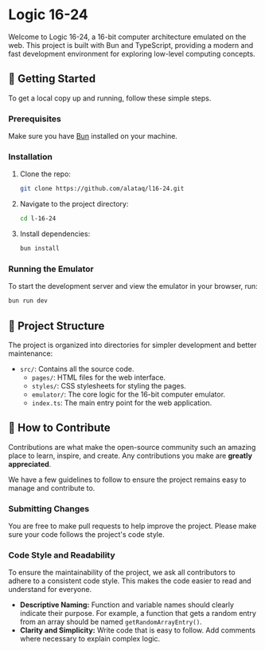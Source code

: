 # Logic 16-24
Welcome to Logic 16-24, a 16-bit computer architecture emulated on the web. This project is built with Bun and TypeScript, providing a modern and fast development environment for exploring low-level computing concepts.

## 🚀 Getting Started
To get a local copy up and running, follow these simple steps.

### Prerequisites
Make sure you have [Bun](https://bun.sh/) installed on your machine.

### Installation
1.  Clone the repo:
    ```sh
    git clone https://github.com/alataq/l16-24.git
    ```
2.  Navigate to the project directory:
    ```sh
    cd l-16-24
    ```
3.  Install dependencies:
    ```sh
    bun install
    ```

### Running the Emulator
To start the development server and view the emulator in your browser, run:

```sh
bun run dev
```

## 📂 Project Structure
The project is organized into directories for simpler development and better maintenance:

-   `src/`: Contains all the source code.
    -   `pages/`: HTML files for the web interface.
    -   `styles/`: CSS stylesheets for styling the pages.
    -   `emulator/`: The core logic for the 16-bit computer emulator.
    -   `index.ts`: The main entry point for the web application.

## 🤝 How to Contribute
Contributions are what make the open-source community such an amazing place to learn, inspire, and create. Any contributions you make are **greatly appreciated**.

We have a few guidelines to follow to ensure the project remains easy to manage and contribute to.

### Submitting Changes
You are free to make pull requests to help improve the project. Please make sure your code follows the project's code style.

### Code Style and Readability
To ensure the maintainability of the project, we ask all contributors to adhere to a consistent code style. This makes the code easier to read and understand for everyone.

-   **Descriptive Naming:** Function and variable names should clearly indicate their purpose. For example, a function that gets a random entry from an array should be named `getRandomArrayEntry()`.
-   **Clarity and Simplicity:** Write code that is easy to follow. Add comments where necessary to explain complex logic.
